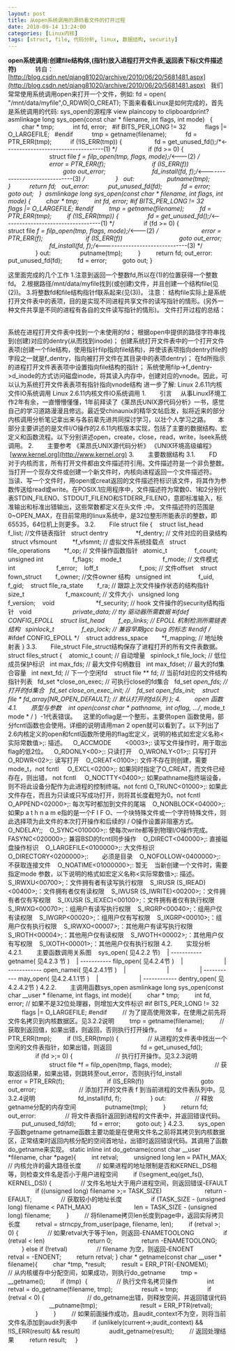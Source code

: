 ```yaml
---
layout: post
title: 从open系统调用的源码看文件的打开过程
date: 2010-09-14 13:24:00
categories: [Linux内核]
tags: [struct, file, 代码分析, linux, 数据结构, security]
---
```

**open系统调用:创建file结构体,(指针)放入进程打开文件表,返回表下标(文件描述符)**
 
 
 
 
 
转自：[http://blog.csdn.net/qiang81020/archive/2010/06/20/5681481.aspx](http://blog.csdn.net/qiang81020/archive/2010/06/20/5681481.aspx)
 
我们常常使用系统调用open来打开一个文件，例如:
fd = open( "/mnt/data/myfile",O_RDWR|O_CREAT);
下面来看看Linux是如何完成的，首先是系统调用的代码:
sys_open的源程序
view plaincopy to clipboardprint?
asmlinkage long sys_open(const char * filename, int flags, int mode)  
{  
        char * tmp;  
        int fd, error;  
#if BITS_PER_LONG != 32  
        flags |= O_LARGEFILE;  
#endif  
        tmp = getname(filename);  
        fd = PTR_ERR(tmp);  
        if (!IS_ERR(tmp)) {  
                fd = get_unused_fd();/*<-----------------------------------(1) */ 
                if (fd >= 0) {  
                        struct file *f = filp_open(tmp, flags, mode);/*<---(2) */ 
                        error = PTR_ERR(f);  
                        if (IS_ERR(f))  
                                goto out_error;  
                        fd_install(fd, f);/*<------------------------------(3) */ 
                }  
out:  
                putname(tmp);  
        }  
        return fd;  
out_error:  
        put_unused_fd(fd);  
        fd = error;  
        goto out;  
} 
asmlinkage long sys_open(const char * filename, int flags, int mode)
{
        char * tmp;
        int fd, error;
#if BITS_PER_LONG != 32
        flags |= O_LARGEFILE;
#endif
        tmp = getname(filename);
        fd = PTR_ERR(tmp);
        if (!IS_ERR(tmp)) {
                fd = get_unused_fd();/*<-----------------------------------(1) */
                if (fd >= 0) {
                        struct file *f = filp_open(tmp, flags, mode);/*<---(2) */
                        error = PTR_ERR(f);
                        if (IS_ERR(f))
                                goto out_error;
                        fd_install(fd, f);/*<------------------------------(3) */
                }
out:
                putname(tmp);
        }
        return fd;
out_error:
        put_unused_fd(fd);
        fd = error;
        goto out;
}
 

这里面完成的几个工作
1.注意到返回一个整数fd,所以在(1)的位置获得一个整数fd。
2.根据路径/mnt/data/myfile找到(或创建)文件，并且创建一个结构file(见(2))。
3.将整数fd和file结构指针f联系起来(见(3))。
注意：
结构file实际上是系统打开文件表中的表项，目的是实现不同进程共享文件的读写指针的情形。(另外一种文件共享是不同的进程有各自的文件读写指针的情形)。
文件打开过程的总结：
 

系统在进程打开文件表中找到一个未使用的fd；
根据open中提供的路径字符串找到(创建)对应的dentry(从而找到inode)；
创建系统打开文件表中的一个打开文件表项(创建一个file结构，使用指针filp指向file结构)，并使该表项指向dentry(file的字段之一就是f_dentry，指向被打开文件在其目录中的表项dentry)；
在fd所指示的进程打开文件表表项中设置指向file结构的指针；
系统使用filp->f_dentry->d_inode的方式访问磁盘inode，将其读入内存中，创建对应的vnode。因此，可以认为系统打开文件表表项有指针指向vnode结构
进一步了解:
Linux 2.6.11内核文件IO系统调用
Linux 2.6.11内核文件IO系统调用
1.        引言
    从事Linux环境工作2年有余，一直懵懵懂懂，1年前拜读了《莱昂氏UNIX源代码分析》一书，感觉自己的学习道路漫漫且修远。最近受chinaunix的精华文帖启发，拟将近来的部分内核调用分析笔记拿出来与各前辈先进共同探讨学习，以壮个人学习之路。
    本部分主要讲述的是文件I/O操作的2.6.11内核版本实现，包括了主要的数据结构、宏定义和函数流程。以下分别讲述open，create，close，read，write，lseek系统调用。
2.        主要参考
《莱昂氏UNIX源代码分析》
《UNIX环境高级编程》
 [www.kernel.org](http://www.kernel.org)
3.        主要数据结构
3.1.        FD
      对于内核而言，所有打开文件都由文件描述符引用。文件描述符是一个非负整数。当打开一个现存文件或创建一个新文件时，内核向进程返回一个文件描述符。
    当读、写一个文件时，用open或creat返回的文件描述符标识该文件，将其作为参数传送给read或write。在POSIX.1应用程序中，文件描述符为常数0、1和2分别代表STDIN_FILENO、STDOUT_FILENO和STDERR_FILENO，意即标准输入，标准输出和标准出错输出，这些常数都定义在头文件
;中。
文件描述符的范围是0~OPEN_MAX，在目前常用的linux系统中，是32位整形所能表示的整数，即65535，64位机上则更多。
3.2.        File
struct file {
   struct list_head        f_list; //文件链表指针
  struct dentry                *f_dentry; // 文件对应的目录结构
  struct vfsmount         *f_vfsmnt; // 虚拟文件系统挂载点
  struct file_operations        *f_op; // 文件操作函数指针
  atomic_t                f_count;
   unsigned int                 f_flags;
   mode_t                        f_mode; // 文件模式
  int                        f_error;
   loff_t                        f_pos; // 文件offset
   struct fown_struct        f_owner; //文件owner 结构
  unsigned int                f_uid, f_gid;
   struct file_ra_state        f_ra; // 跟踪上次文件操作状态的结构指针
  size_t                        f_maxcount; // 文件大小
  unsigned long                f_version;
   void                        *f_security; // hook 文件操作的security结构指针
  void                        *private_data; // tty 驱动器所需数据
#ifdef CONFIG_EPOLL
   struct list_head        f_ep_links; // EPOLL 机制检测所需链表结构
  spinlock_t                f_ep_lock; // 兼容早期gcc bug 的标志
#endif /* #ifdef CONFIG_EPOLL */
   struct address_space        *f_mapping; // 地址映射表
}
3.3.        File_struct
File_struct结构保存了进程打开的所有文件表数据。
struct files_struct {
   atomic_t count; // 自动增量
  spinlock_t file_lock; // 低位成员保护标识
  int max_fds; // 最大文件句柄数目
  int max_fdset; // 最大的fd集合容量
  int next_fd; // 下一个空闲fd
   struct file ** fd; // 当前fd对应的文件结构指针列表
  fd_set *close_on_exec; // 可执行close的fd集合
  fd_set *open_fds; // 打开的fd集合
  fd_set close_on_exec_init; //
   fd_set open_fds_init;
   struct file * fd_array[NR_OPEN_DEFAULT]; // 默认打开的fd队列
};
4.        open 函数
4.1.        原型与参数
   int open(const char * pathname,  int oflag, .../*, mode_t mode * / )  -1代表错误。
   这里的oflag是一个整形，主要供open 函数使用，部分fcntl函数也会使用。详细的说明请用man 2 open就可以看到了。以下列出了2.6内核定义的open和fcntl函数所使用的flag宏定义，说明的格式如宏定义名称<实际常数值>;: 描述。
   O_ACCMODE        <0003>;: 读写文件操作时，用于取出flag的低2位。
   O_RDONLY<00>;: 只读打开
   O_WRONLY<01>;: 只写打开
   O_RDWR<02>;: 读写打开
   O_CREAT<0100>;: 文件不存在则创建，需要mode_t，not fcntl
    O_EXCL<0200>;: 如果同时指定了O_CREAT，而文件已经存在，则出错， not fcntl
    O_NOCTTY<0400>;: 如果pathname指终端设备，则不将此设备分配作为此进程的控制终端。not fcntl O_TRUNC<01000>;: 如果此文件存在，而且为只读或只写成功打开，则将其长度截短为0。not fcntl
    O_APPEND<02000>;: 每次写时都加到文件的尾端
   O_NONBLOCK<04000>;: 如果p a t h n a m e指的是一个F I F O、一个块特殊文件或一个字符特殊文件，则此选择项为此文件的本次打开操作和后续的I / O操作设置非阻塞方式。
O_NDELAY;;
   O_SYNC<010000>;: 使每次write都等到物理I/O操作完成。
   FASYNC<020000>;: 兼容BSD的fcntl同步操作
   O_DIRECT<040000>;: 直接磁盘操作标识
   O_LARGEFILE<0100000>;: 大文件标识
   O_DIRECTORY<0200000>;:        必须是目录
   O_NOFOLLOW<0400000>;: 不获取连接文件
   O_NOATIME<01000000>;: 暂无
   当新创建一个文件时，需要指定mode 参数，以下说明的格式如宏定义名称<实际常数值>;: 描述。
   S_IRWXU<00700>;：文件拥有者有读写执行权限
   S_IRUSR (S_IREAD)<00400>;：文件拥有者仅有读权限
   S_IWUSR (S_IWRITE)<00200>;：文件拥有者仅有写权限
   S_IXUSR (S_IEXEC)<00100>;：文件拥有者仅有执行权限
   S_IRWXG<00070>;：组用户有读写执行权限
   S_IRGRP<00040>;：组用户仅有读权限
   S_IWGRP<00020>;：组用户仅有写权限
   S_IXGRP<00010>;：组用户仅有执行权限
   S_IRWXO<00007>;：其他用户有读写执行权限
   S_IROTH<00004>;：其他用户仅有读权限
   S_IWOTH<00002>;：其他用户仅有写权限
   S_IXOTH<00001>;：其他用户仅有执行权限
4.2.        实现分析
4.2.1.        主要函数调用关系图
   sys_open( 见4.2.2 节)
   | ----------- getname( 见4.2.3 节 )
   | ----------- filp_open( 见4.2.4节 )
   |                        | ------------ open_namei( 见4.2.4.1节 )
   |                        |                  | ----------- may_open( 见4.2.4.1.1节 )
   |                        | ------------ dentry_open( 见4.2.4.2节 )
4.2.2.        主调用函数sys_open
asmlinkage long sys_open(const char __user * filename, int flags, int mode){
        char * tmp;
        int fd, error;
// 如果不是32位处理器，则增加大文件标识
#if BITS_PER_LONG != 32
        flags |= O_LARGEFILE;
#endif
        // 为了提高使用效率，在使用之前先将文件名拷贝到内核数据区。见3.2.2说明
        tmp = getname(filename);
        // 获取到返回值，如果出错，则返回，否则执行打开操作。
        fd = PTR_ERR(tmp);
        if (!IS_ERR(tmp)) {
                // 从进程的文件表中找出一个空闲的文件表指针，如果出错，则返回
                fd = get_unused_fd();
                if (fd >;= 0) {
                        // 执行打开操作。见3.2.3说明
                        struct file *f = filp_open(tmp, flags, mode);
                        // 获取返回结果，如果出错，则跳转至out_error，否则执行fd_install
                        error = PTR_ERR(f);
                        if (IS_ERR(f))
                                goto out_error;
                        // 添加打开的文件表 f 到当前进程的文件表队列中。见3.2.4说明
                        fd_install(fd, f);
                }
out:
                // 释放getname分配的内存空间
                putname(tmp);
        }
        return fd;
out_error:
                // 将文件表指针返回到进程的文件表中，并返回错误代码。
        put_unused_fd(fd);
        fd = error;
        goto out;
}
4.2.3.        sys_open子函数getname
getname函数主要功能是在使用文件名之前将其拷贝到内核数据区，正常结束时返回内核分配的空间首地址，出错时返回错误代码。其调用了函数do_getname来实现。
static inline int do_getname(const char __user *filename, char *page){
        int retval;
        unsigned long len = PATH_MAX; // 内核允许的最大路径长度
        // 如果进程的地址限制是否和KERNEL_DS相等，则检查文件名是否小于用户进程空间
        if (!segment_eq(get_fs(), KERNEL_DS)) {
                // 文件名地址大于用户进程空间，则返回错误-EFAULT
                if ((unsigned long) filename >;= TASK_SIZE)
                        return -EFAULT;
                // 获取较小的地址长度
                if (TASK_SIZE - (unsigned long) filename < PATH_MAX)
                        len = TASK_SIZE - (unsigned long) filename;
        }
        // 将filename拷贝len长度到page中，返回实际拷贝长度
        retval = strncpy_from_user(page, filename, len);
        if (retval >; 0) {
                // 如果retval大于等于len，则返回-ENAMETOOLONG
                if (retval < len)
                        return 0;
                return -ENAMETOOLONG;
        } else if (!retval)
                // filename 为空，则返回-ENOENT
                retval = -ENOENT;
        return retval;
}
char * getname(const char __user * filename){
        char *tmp, *result;
        result = ERR_PTR(-ENOMEM);
        // 从内核缓存中分配空间，如果成功，则执行do_getname
        tmp = __getname();
        if (tmp)  {
                // 执行文件名拷贝操作
                int retval = do_getname(filename, tmp);
                result = tmp;
                if (retval < 0) {
                        // do_getname出错，则释放空间，并返回错误代码
                        __putname(tmp);
                        result = ERR_PTR(retval);
                }
        }
        // 如果前面操作成功，且audit_context不为空，则将当前文件名添加到audit列表中
        if (unlikely(current->;audit_context) && !IS_ERR(result) && result)
                audit_getname(result);
        // 返回处理结果
        return result;
    }
 
[](http://blog.csdn.net/qiang81020/archive/2010/06/20/5681481.aspx)
